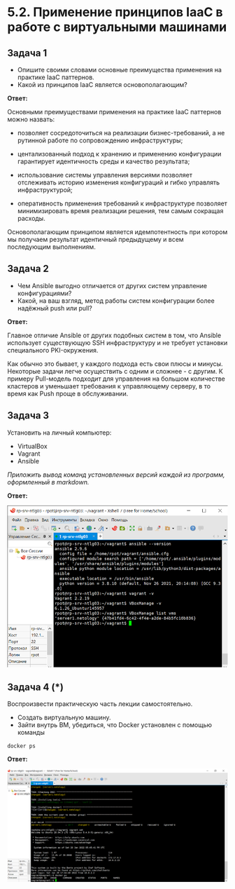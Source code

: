 # 5.2. Применение принципов IaaC в работе с виртуальными машинами

## Задача 1

- Опишите своими словами основные преимущества применения на практике IaaC паттернов.
- Какой из принципов IaaC является основополагающим?

__Ответ:__

Основными преимуществами применения на практике IaaC паттернов можно назвать:

- позволяет сосредоточиться на реализации бизнес-требований, а не рутинной работе по сопровождению инфраструктуры;

- центализованный подход к хранению и применению конфигурации гарантирует идентичность среды и качество результата;

- использование системы управления версиями позволяет отслеживать историю изменения конфигураций и гибко управлять инфраструктурой;

- оперативность применения требований к инфраструктуре позволяет минимизировать время реализации решения, тем самым сокращая расходы.

Основополагающим принципом является идемпотентность при котором мы получаем результат идентичный предыдущему и всем последующим выполнениям.

## Задача 2

- Чем Ansible выгодно отличается от других систем управление конфигурациями?
- Какой, на ваш взгляд, метод работы систем конфигурации более надёжный push или pull?

__Ответ:__

Главное отличие Ansible от других подобных систем в том, что Ansible использует существующую SSH инфраструктуру и не требует установки специального PKI-окружения.

Как обычно это бывает, у каждого подхода есть свои плюсы и минусы. Некоторые задачи легче осуществить с одним и сложнее - с другим. К примеру Pull-модель подходит для управления на большом количестве кластеров и уменьшает требования к управляющему серверу, в то время как Push проще в обслуживании.

## Задача 3

Установить на личный компьютер:

- VirtualBox
- Vagrant
- Ansible

*Приложить вывод команд установленных версий каждой из программ, оформленный в markdown.*

__Ответ:__

![Рисунок30](img/30.png)

## Задача 4 (*)

Воспроизвести практическую часть лекции самостоятельно.

- Создать виртуальную машину.
- Зайти внутрь ВМ, убедиться, что Docker установлен с помощью команды
```
docker ps
```

__Ответ:__

![Рисунок40](img/40.png)